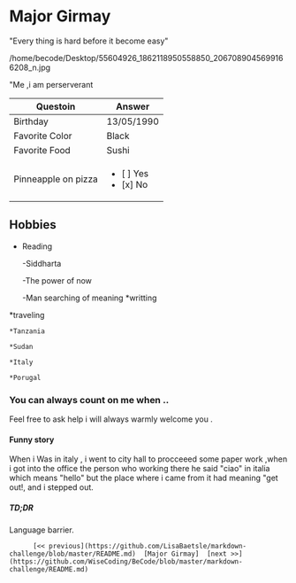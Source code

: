 # Major Girmay

"Every thing is hard before it become easy"

/home/becode/Desktop/55604926_1862118950558850_2067089045699166208_n.jpg

"Me ,i am perserverant 

Questoin | Answer
------------ | -------------
Birthday | 13/05/1990
Favorite Color | Black
Favorite Food | Sushi
Pinneapple on pizza | <ul><li>[ ] Yes</li><li>[x] No</li></ul>

## Hobbies 

* Reading
	
	-Siddharta
	
	-The power of now 
	
	-Man searching of meaning 
*writting 

*traveling
	
	
	*Tanzania
	
	*Sudan
	
	*Italy
	
	*Porugal

### You can always count on me when ..
  
 Feel free to ask help i will always warmly welcome you .

#### Funny story

When i Was in italy , i went to city hall to procceeed some paper work ,when i got into the office the person who working there he said "ciao" in italia which means "hello" but the place where i came from it had meaning "get out!, and i stepped out.

##### TD;DR

Language barrier.


          [<< previous](https://github.com/LisaBaetsle/markdown-challenge/blob/master/README.md)  [Major Girmay]  [next >>](https://github.com/WiseCoding/BeCode/blob/master/markdown-challenge/README.md)

